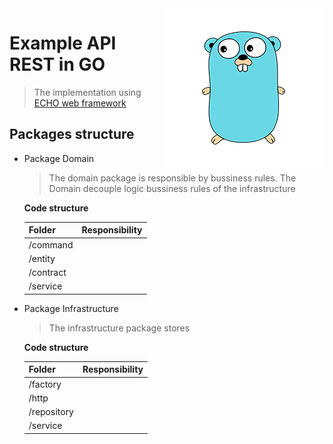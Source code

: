 <img src="go-readme.png" align="right" />

# Example API REST in GO

> The implementation using [ECHO web framework](https://echo.labstack.com/)

## Packages structure

- Package Domain

  > The domain package is responsible by bussiness rules. The Domain decouple logic bussiness rules of the infrastructure

  **Code structure**

  |   Folder   |        Responsibility          | 
  |------------|--------------------------------|
  |  /command  |                                |
  |  /entity   |                                |
  |  /contract |                                |
  |  /service  |                                |
    
- Package Infrastructure

  > The infrastructure package stores

  **Code structure**

  |   Folder     |        Responsibility          | 
  |--------------|--------------------------------|
  |  /factory    |                                |
  |  /http       |                                |
  |  /repository |                                |
  |  /service    |                                |